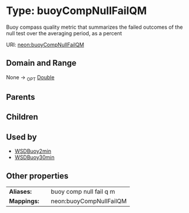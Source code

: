 
# Type: buoyCompNullFailQM


Buoy compass quality metric that summarizes the failed outcomes of the null test over the averaging period, as a percent

URI: [neon:buoyCompNullFailQM](https://data.neonscience.org/buoyCompNullFailQM)


## Domain and Range

None ->  <sub>OPT</sub> [Double](types/Double.md)

## Parents


## Children


## Used by

 * [WSDBuoy2min](WSDBuoy2min.md)
 * [WSDBuoy30min](WSDBuoy30min.md)

## Other properties

|  |  |  |
| --- | --- | --- |
| **Aliases:** | | buoy comp null fail q m |
| **Mappings:** | | neon:buoyCompNullFailQM |

